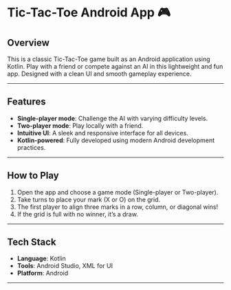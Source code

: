 # Tic-Tac-Toe Android App 🎮

## Overview  
This is a classic Tic-Tac-Toe game built as an Android application using Kotlin. Play with a friend or compete against an AI in this lightweight and fun app. Designed with a clean UI and smooth gameplay experience.  

---

## Features  
- **Single-player mode**: Challenge the AI with varying difficulty levels.  
- **Two-player mode**: Play locally with a friend.  
- **Intuitive UI**: A sleek and responsive interface for all devices.  
- **Kotlin-powered**: Fully developed using modern Android development practices.  

---

## How to Play  
1. Open the app and choose a game mode (Single-player or Two-player).  
2. Take turns to place your mark (X or O) on the grid.  
3. The first player to align three marks in a row, column, or diagonal wins!  
4. If the grid is full with no winner, it’s a draw.  

---

## Tech Stack  
- **Language**: Kotlin  
- **Tools**: Android Studio, XML for UI  
- **Platform**: Android  

---

